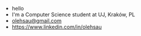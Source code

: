 - hello
- I'm a Computer Science student at UJ, Kraków, PL
- olehsau@gmail.com
- https://www.linkedin.com/in/olehsau
